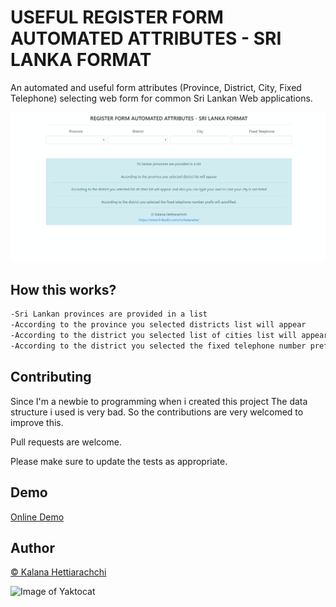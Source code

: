 # USEFUL REGISTER FORM AUTOMATED ATTRIBUTES - SRI LANKA FORMAT 

An automated and useful form attributes (Province, District, City, Fixed Telephone) selecting web form for common Sri Lankan Web applications.

  ![](demo.gif)

## How this works?

```html
-Sri Lankan provinces are provided in a list
-According to the province you selected districts list will appear
-According to the district you selected list of cities list will appear and also you can type your own in case your city is not listed
-According to the district you selected the fixed telephone number prefix will auto-filled.
```

## Contributing
Since I'm a newbie to programming when i created this project The data structure i used is very bad. So the contributions are very welcomed to improve this.

Pull requests are welcome.   


Please make sure to update the tests as appropriate.

## Demo
[Online Demo](http://35.244.50.5/SL_Web_Form_Fields)

## Author
[© Kalana Hettiarachchi](https://www.linkedin.com/in/kalanahe/)
  
  
  ![Image of Yaktocat](https://cdn4.iconfinder.com/data/icons/scripting-and-programming-languages/512/JQuery_logo-512.png)
  

